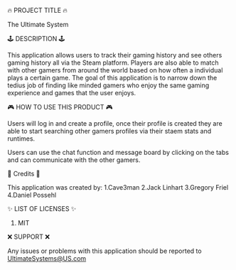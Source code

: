 🔥 PROJECT TITLE 🔥

The Ultimate System

🕹️ DESCRIPTION 🕹️

This application allows users to track their gaming history and see others gaming history all via the Steam platform. Players are also able to match with other gamers from around the world based on how often a individual plays a certain game. The goal of this application is to narrow down the tedius job of finding like minded gamers who enjoy the same gaming experience and games that the user enjoys.

🎮 HOW TO USE THIS PRODUCT 🎮

Users will log in and create a profile, once their profile is created they are able to start searching other gamers profiles via their staem stats and runtimes.

Users can use the chat function and message board by clicking on the tabs and can communicate with the other gamers.

📛 Credits 📛

This application was created by:
1.Cave3man
2.Jack Linhart
3.Gregory Friel
4.Daniel Possehl

✨ LIST OF LICENSES ✨

1. MIT

❌ SUPPORT ❌

Any issues or problems with this application should be reported to UltimateSystems@US.com
